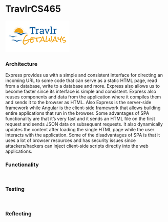 # TravlrCS465
![Alt text](images/logo.png)

<h3>Architecture</h3>
Express provides us with a simple and consistent interface for directing an incoming URL to some code that can serve as a static HTML page, read from a database, write to a database and more. Express also allows us to become faster since its interface is simple and consistent. Express also reuses components and data from the application where it compiles them and sends it to the browser as HTML. Also Express is the server-side framework while Angular is the client-side framework that allows building entire applications that run in the browser. Some advantages of SPA functionality are that it’s very fast and it sends an HTML file on the first request and sends JSON data on subsequent requests. It also dynamically updates the content after loading the single HTML page while the user interacts with the application. Some of the disadvantages of SPA is that it uses a lot of browser resources and has security issues since attackers/hackers can inject client-side scripts directly into the web applications. 
<br>
<h3>Functionality</h3>
<br> 
<h3>Testing</h3>
<br>
<h3>Reflecting</h3>
